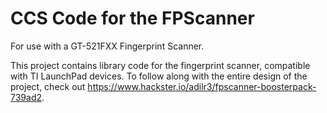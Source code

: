 # CCS Code for the FPScanner
For use with a GT-521FXX Fingerprint Scanner. 

This project contains library code for the fingerprint scanner, compatible with TI LaunchPad devices. To follow along with the entire design of the project, check out https://www.hackster.io/adilr3/fpscanner-boosterpack-739ad2.


